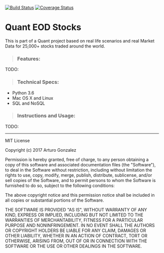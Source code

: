 [![Build Status](https://travis-ci.org/arturosolutions/quanteodstocks.svg?branch=master)](https://travis-ci.org/arturosolutions/quanteodstocks)
[![Coverage Status](https://coveralls.io/repos/github/arturosolutions/quanteodstocks/badge.svg?branch=master)](https://coveralls.io/github/arturosolutions/quanteodstocks?branch=master)
# Quant EOD Stocks

This is part of a Quant project based on real life scenarios and real Market Data for 25,000+ stocks traded around the world.

> ### Features:

TODO:

> ### Technical Specs:

- Python 3.6
- Mac OS X and Linux
- SQL and NoSQL

> ### Instructions and Usage:

TODO:

-----

MIT License

Copyright (c) 2017 Arturo Gonzalez

Permission is hereby granted, free of charge, to any person obtaining a copy
of this software and associated documentation files (the "Software"), to deal
in the Software without restriction, including without limitation the rights
to use, copy, modify, merge, publish, distribute, sublicense, and/or sell
copies of the Software, and to permit persons to whom the Software is
furnished to do so, subject to the following conditions:

The above copyright notice and this permission notice shall be included in all
copies or substantial portions of the Software.

THE SOFTWARE IS PROVIDED "AS IS", WITHOUT WARRANTY OF ANY KIND, EXPRESS OR
IMPLIED, INCLUDING BUT NOT LIMITED TO THE WARRANTIES OF MERCHANTABILITY,
FITNESS FOR A PARTICULAR PURPOSE AND NONINFRINGEMENT. IN NO EVENT SHALL THE
AUTHORS OR COPYRIGHT HOLDERS BE LIABLE FOR ANY CLAIM, DAMAGES OR OTHER
LIABILITY, WHETHER IN AN ACTION OF CONTRACT, TORT OR OTHERWISE, ARISING FROM,
OUT OF OR IN CONNECTION WITH THE SOFTWARE OR THE USE OR OTHER DEALINGS IN THE
SOFTWARE.